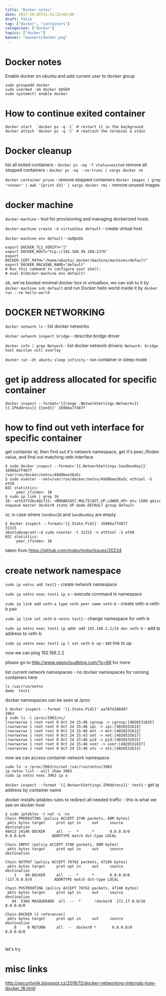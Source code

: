```yaml
---
title: "Docker notes"
date: 2017-10-05T11:53:31+03:00
draft: false
tag: ["docker", "containers"]
categories: ["docker"]
topics: ["docker"]
banner: "banners/docker.png"
---
```


# Docker notes

Enable docker on ubuntu and add current user to docker group
```
sudo groupadd docker
sudo usermod -aG docker $USER
sudo systemctl enable docker
```

# How to continue exited container

```
docker start  `docker ps -q -l` # restart it in the background
docker attach `docker ps -q -l` # reattach the terminal & stdin
```

# Docker cleanup

list all exited containers - `docker ps -aq -f status=exited`
remove all stopped containers - `docker ps -aq --no-trunc | xargs docker rm`

`docker container prune` - remove stopped containers
`docker images | grep "<none>" | awk '{print $3}' | xargs docker rmi` - remove unused images

# docker machine

`docker-machine` - tool for provisioning and managing dockerized hosts

`docker-machine create -d virtualbox default` - create virtual host

`docker-machine env default` - outputs

```
export DOCKER_TLS_VERIFY="1"
export DOCKER_HOST="tcp://192.168.99.100:2376"
export DOCKER_CERT_PATH="/home/ubuntu/.docker/machine/machines/default"
export DOCKER_MACHINE_NAME="default"
# Run this command to configure your shell:
# eval $(docker-machine env default)

```

ok, we've booted minimal docker box in virtualbox, we can ssh to it by 
`docker-machine ssh default` and run Docker hello world inside it by
`docker run --rm hello-world`


# DOCKER NETWORKING

`docker network ls` - list docker networks

`docker network inspect bridge` - describe bridge driver

`docker info | grep Network` - list docker network drivers: `Network: bridge host macvlan null overlay`

`docker run -dt ubuntu sleep infinity` - run container in sleep mode


# get ip address allocated for specific container

`docker inspect --format='{{range .NetworkSettings.Networks}}{{.IPAddress}} {{end}}' 16966a7f487f`

# how to find out veth interface for specific container

get container id, then find out it's network namespace, get it's peer_ifindex value, and find out matching veth interface

```
$ sudo docker inspect --format='{{.NetworkSettings.SandboxKey}}' 16966a7f487f
/var/run/docker/netns/49d0bee36a5c
$ sudo nsenter --net=/var/run/docker/netns/49d0bee36a5c ethtool -S eth0
NIC statistics:
     peer_ifindex: 16
$ sudo ip link | grep 16
16: veth3733bc4@if15: <BROADCAST,MULTICAST,UP,LOWER_UP> mtu 1500 qdisc noqueue master docker0 state UP mode DEFAULT group default
```
or, in case where `SandboxID` and `SandboxKey` are empty

```
$ docker inspect --format='{{.State.Pid}}' 16966a7f487f
31315
ubuntu@vagrant:~$ sudo nsenter -t 31315 -n ethtool -S eth0
NIC statistics:
     peer_ifindex: 16
```

taken from https://github.com/moby/moby/issues/20224




# create network namespace

`sudo ip netns add test1` - create network namespace

`sudo ip netns exec test1 ip a` - execute command in namespace

`sudo ip link add veth-a type veth peer name veth-b` - create veth-a veth-b pair

`sudo ip link set veth-b netns test1` - change namespace for veth-b

`sudo ip netns exec test1 ip addr add 192.168.2.2/24 dev veth-b` - add ip address to veth-b

`sudo ip netns exec test1 ip l set veth-b up` - set link to up

now we can ping 192.168.2.2

please go to http://www.opencloudblog.com/?p=66 for more

list current network namespaces - no docker namespaces for running containers here

```
ls /var/run/netns
demo  test1
```

docker namespaces can be seen at /proc


```
$ docker inspect --format '{{.State.Pid}}' aa787d288d87
3963
$ sudo ls -l /proc/3963/ns/
lrwxrwxrwx 1 root root 0 Oct 24 15:46 cgroup -> cgroup:[4026531835]
lrwxrwxrwx 1 root root 0 Oct 24 15:46 ipc -> ipc:[4026532614]
lrwxrwxrwx 1 root root 0 Oct 24 15:46 mnt -> mnt:[4026532612]
lrwxrwxrwx 1 root root 0 Oct 24 15:43 net -> net:[4026532617]
lrwxrwxrwx 1 root root 0 Oct 24 15:46 pid -> pid:[4026532615]
lrwxrwxrwx 1 root root 0 Oct 24 15:46 user -> user:[4026531837]
lrwxrwxrwx 1 root root 0 Oct 24 15:46 uts -> uts:[4026532613]

```

now we can access container network namespace


```
sudo ln -s /proc/3963/ns/net /var/run/netns/3963
ip netns list - will show 3963
sudo ip netns exec 3963 ip a
```

`docker inspect --format '{{.NetworkSettings.IPAddress}}' test1` - get ip address by container name

docker installs iptables rules to redirect all needed traffic - this is what we see on docker host

```
$ sudo iptables -t nat -L -nv
Chain PREROUTING (policy ACCEPT 374K packets, 80M bytes)
 pkts bytes target     prot opt in     out     source               destination
46413 2414K DOCKER     all  --  *      *       0.0.0.0/0            0.0.0.0/0            ADDRTYPE match dst-type LOCAL

Chain INPUT (policy ACCEPT 374K packets, 80M bytes)
 pkts bytes target     prot opt in     out     source               destination

Chain OUTPUT (policy ACCEPT 78762 packets, 4724K bytes)
 pkts bytes target     prot opt in     out     source               destination
    1    60 DOCKER     all  --  *      *       0.0.0.0/0           !127.0.0.0/8          ADDRTYPE match dst-type LOCAL

Chain POSTROUTING (policy ACCEPT 78762 packets, 4724K bytes)
 pkts bytes target     prot opt in     out     source               destination
   84  5366 MASQUERADE  all  --  *      !docker0  172.17.0.0/16        0.0.0.0/0

Chain DOCKER (2 references)
 pkts bytes target     prot opt in     out     source               destination
    0     0 RETURN     all  --  docker0 *       0.0.0.0/0            0.0.0.0/0
```

#

let's try


# misc links

http://securitynik.blogspot.cz/2016/12/docker-networking-internals-how-docker_16.html
